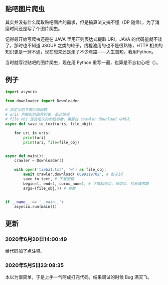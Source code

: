 ## 贴吧图片爬虫

其实并没有什么爬取贴吧图片的需求，但是搞算法又搞不懂（DP 随缘），为了消磨时间还是写了个图片爬虫。

记得最开始写爬虫还是在 JAVA 里用正则表达式提取 URI，JAVA 的代码量就不谈了，那时也不知道 JSOUP 之类的轮子，线程池用的也不是很熟练，HTTP 相关的知识更是一窍不通，现在想来还是走了不少弯路——人生苦短，我用Python。

当时就写过贴吧的图片爬虫，现在用 Python 重写一遍，也算是不忘初心吧（）。

## 例子

```python
import asyncio

from downloader import Downloader

# 自定义的下载回调函数
# uris 为解析的图片列表，是必填项
# file_obj 是自定义的参数参数，需要在 crawler.download 中传入
async def save_to_text(uris, file_obj):

    for uri in uris:
        print(uri)
        print(uri, file=file_obj)


async def main():
    crawler = Downloader()

    with open('tieba1.txt', 'w') as file_obj:
        await crawler.download('6099119702', # 帖子id
        save_to_text, # 下载回调
        begin=1, end=1, corou_num=1, # 下载起始页、结束页、并发请求数
        args=(file_obj,)) # 参数


if __name__ == '__main__':
    asyncio.run(main())

```

## 更新

### 2020年6月20日14:00:49

给代码加了点注释。

### 2020年5月5日23:08:35

本以为很简单，于是上手一气呵成打完代码，结果调试的时候 Bug 满天飞。